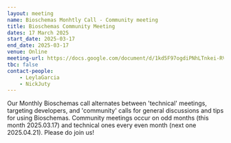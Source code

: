 ```yaml
---
layout: meeting
name: Bioschemas Monhtly Call - Community meeting
title: Bioschemas Community Meeting
dates: 17 March 2025
start_date: 2025-03-17
end_date: 2025-03-17
venue: Online
meeting-url: https://docs.google.com/document/d/1kd5F97ogdiPNhLTnkei-RVR8TC8Ohpc5QSPX3KsfDrk
tbc: false
contact-people:
    - LeylaGarcia
    - NickJuty
---
```


Our Monthly Bioschemas call alternates between 'technical' meetings, targeting developers, and 'community' calls for general discussions and tips for using Bioschemas. Community meetings occur on odd months (this month 2025.03.17) and technical ones every even month (next one 2025.04.21). Please do join us!
